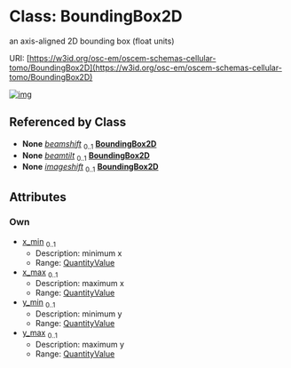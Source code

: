 
# Class: BoundingBox2D

an axis-aligned 2D bounding box (float units)

URI: [https://w3id.org/osc-em/oscem-schemas-cellular-tomo/BoundingBox2D](https://w3id.org/osc-em/oscem-schemas-cellular-tomo/BoundingBox2D)


[![img](https://yuml.me/diagram/nofunky;dir:TB/class/[QuantityValue],[QuantityValue]<y_max%200..1-++[BoundingBox2D],[QuantityValue]<y_min%200..1-++[BoundingBox2D],[QuantityValue]<x_max%200..1-++[BoundingBox2D],[QuantityValue]<x_min%200..1-++[BoundingBox2D],[Acquisition]++-%20beamshift%200..1>[BoundingBox2D],[Acquisition]++-%20beamtilt%200..1>[BoundingBox2D],[Acquisition]++-%20imageshift%200..1>[BoundingBox2D],[Acquisition])](https://yuml.me/diagram/nofunky;dir:TB/class/[QuantityValue],[QuantityValue]<y_max%200..1-++[BoundingBox2D],[QuantityValue]<y_min%200..1-++[BoundingBox2D],[QuantityValue]<x_max%200..1-++[BoundingBox2D],[QuantityValue]<x_min%200..1-++[BoundingBox2D],[Acquisition]++-%20beamshift%200..1>[BoundingBox2D],[Acquisition]++-%20beamtilt%200..1>[BoundingBox2D],[Acquisition]++-%20imageshift%200..1>[BoundingBox2D],[Acquisition])

## Referenced by Class

 *  **None** *[beamshift](beamshift.md)*  <sub>0..1</sub>  **[BoundingBox2D](BoundingBox2D.md)**
 *  **None** *[beamtilt](beamtilt.md)*  <sub>0..1</sub>  **[BoundingBox2D](BoundingBox2D.md)**
 *  **None** *[imageshift](imageshift.md)*  <sub>0..1</sub>  **[BoundingBox2D](BoundingBox2D.md)**

## Attributes


### Own

 * [x_min](x_min.md)  <sub>0..1</sub>
     * Description: minimum x
     * Range: [QuantityValue](QuantityValue.md)
 * [x_max](x_max.md)  <sub>0..1</sub>
     * Description: maximum x
     * Range: [QuantityValue](QuantityValue.md)
 * [y_min](y_min.md)  <sub>0..1</sub>
     * Description: minimum y
     * Range: [QuantityValue](QuantityValue.md)
 * [y_max](y_max.md)  <sub>0..1</sub>
     * Description: maximum y
     * Range: [QuantityValue](QuantityValue.md)
